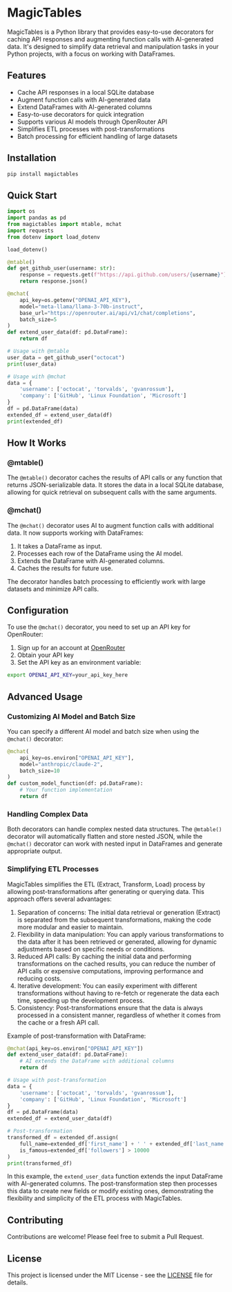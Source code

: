 # MagicTables

MagicTables is a Python library that provides easy-to-use decorators for caching API responses and augmenting function calls with AI-generated data. It's designed to simplify data retrieval and manipulation tasks in your Python projects, with a focus on working with DataFrames.

## Features

- Cache API responses in a local SQLite database
- Augment function calls with AI-generated data
- Extend DataFrames with AI-generated columns
- Easy-to-use decorators for quick integration
- Supports various AI models through OpenRouter API
- Simplifies ETL processes with post-transformations
- Batch processing for efficient handling of large datasets

## Installation

```bash
pip install magictables
```

## Quick Start

```python
import os
import pandas as pd
from magictables import mtable, mchat
import requests
from dotenv import load_dotenv

load_dotenv()

@mtable()
def get_github_user(username: str):
    response = requests.get(f"https://api.github.com/users/{username}")
    return response.json()

@mchat(
    api_key=os.getenv("OPENAI_API_KEY"),
    model="meta-llama/llama-3-70b-instruct",
    base_url="https://openrouter.ai/api/v1/chat/completions",
    batch_size=5
)
def extend_user_data(df: pd.DataFrame):
    return df

# Usage with @mtable
user_data = get_github_user("octocat")
print(user_data)

# Usage with @mchat
data = {
    'username': ['octocat', 'torvalds', 'gvanrossum'],
    'company': ['GitHub', 'Linux Foundation', 'Microsoft']
}
df = pd.DataFrame(data)
extended_df = extend_user_data(df)
print(extended_df)
```

## How It Works

### @mtable()

The `@mtable()` decorator caches the results of API calls or any function that returns JSON-serializable data. It stores the data in a local SQLite database, allowing for quick retrieval on subsequent calls with the same arguments.

### @mchat()

The `@mchat()` decorator uses AI to augment function calls with additional data. It now supports working with DataFrames:

1. It takes a DataFrame as input.
2. Processes each row of the DataFrame using the AI model.
3. Extends the DataFrame with AI-generated columns.
4. Caches the results for future use.

The decorator handles batch processing to efficiently work with large datasets and minimize API calls.

## Configuration

To use the `@mchat()` decorator, you need to set up an API key for OpenRouter:

1. Sign up for an account at [OpenRouter](https://openrouter.ai/)
2. Obtain your API key
3. Set the API key as an environment variable:

```bash
export OPENAI_API_KEY=your_api_key_here
```

## Advanced Usage

### Customizing AI Model and Batch Size

You can specify a different AI model and batch size when using the `@mchat()` decorator:

```python
@mchat(
    api_key=os.environ["OPENAI_API_KEY"],
    model="anthropic/claude-2",
    batch_size=10
)
def custom_model_function(df: pd.DataFrame):
    # Your function implementation
    return df
```

### Handling Complex Data

Both decorators can handle complex nested data structures. The `@mtable()` decorator will automatically flatten and store nested JSON, while the `@mchat()` decorator can work with nested input in DataFrames and generate appropriate output.

### Simplifying ETL Processes

MagicTables simplifies the ETL (Extract, Transform, Load) process by allowing post-transformations after generating or querying data. This approach offers several advantages:

1. Separation of concerns: The initial data retrieval or generation (Extract) is separated from the subsequent transformations, making the code more modular and easier to maintain.
2. Flexibility in data manipulation: You can apply various transformations to the data after it has been retrieved or generated, allowing for dynamic adjustments based on specific needs or conditions.
3. Reduced API calls: By caching the initial data and performing transformations on the cached results, you can reduce the number of API calls or expensive computations, improving performance and reducing costs.
4. Iterative development: You can easily experiment with different transformations without having to re-fetch or regenerate the data each time, speeding up the development process.
5. Consistency: Post-transformations ensure that the data is always processed in a consistent manner, regardless of whether it comes from the cache or a fresh API call.

Example of post-transformation with DataFrame:

```python
@mchat(api_key=os.environ["OPENAI_API_KEY"])
def extend_user_data(df: pd.DataFrame):
    # AI extends the DataFrame with additional columns
    return df

# Usage with post-transformation
data = {
    'username': ['octocat', 'torvalds', 'gvanrossum'],
    'company': ['GitHub', 'Linux Foundation', 'Microsoft']
}
df = pd.DataFrame(data)
extended_df = extend_user_data(df)

# Post-transformation
transformed_df = extended_df.assign(
    full_name=extended_df['first_name'] + ' ' + extended_df['last_name'],
    is_famous=extended_df['followers'] > 10000
)
print(transformed_df)
```

In this example, the `extend_user_data` function extends the input DataFrame with AI-generated columns. The post-transformation step then processes this data to create new fields or modify existing ones, demonstrating the flexibility and simplicity of the ETL process with MagicTables.

## Contributing

Contributions are welcome! Please feel free to submit a Pull Request.

## License

This project is licensed under the MIT License - see the [LICENSE](LICENSE) file for details.